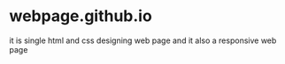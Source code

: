 # webpage.github.io
it is single html and css designing web page and it also a responsive web page 
